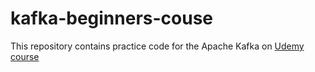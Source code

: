 # kafka-beginners-couse

This repository contains practice code for the Apache Kafka on [Udemy course](https://skplanet.udemy.com/course/apache-kafka-korean)
